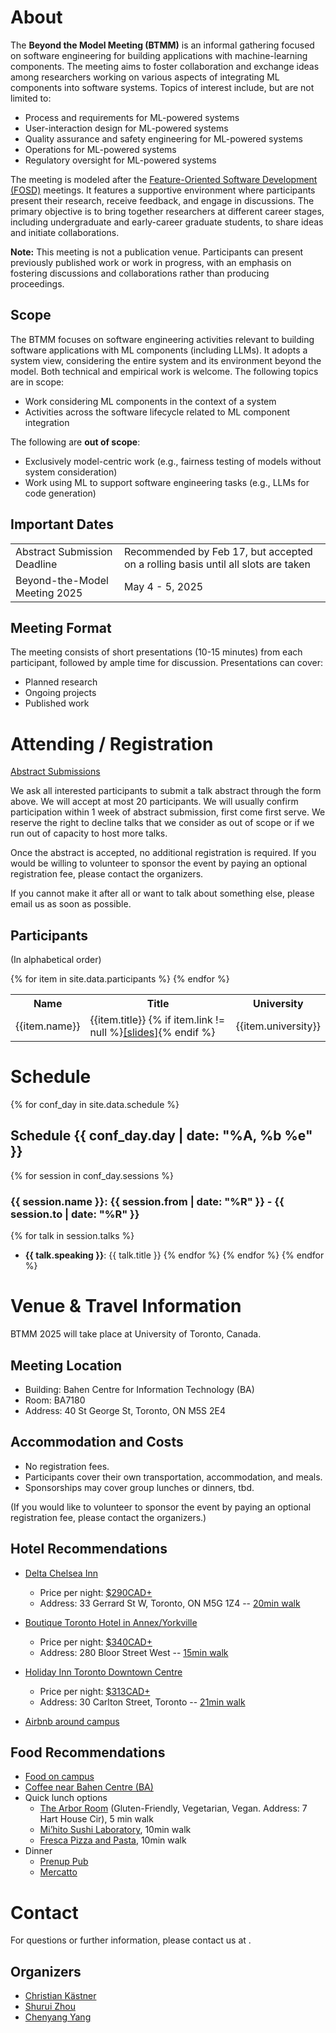 # About
The **Beyond the Model Meeting (BTMM)** is an informal gathering focused on software engineering for building applications with machine-learning components. The meeting aims to foster collaboration and exchange ideas among researchers working on various aspects of integrating ML components into software systems. Topics of interest include, but are not limited to:

- Process and requirements for ML-powered systems
- User-interaction design for ML-powered systems
- Quality assurance and safety engineering for ML-powered systems
- Operations for ML-powered systems
- Regulatory oversight for ML-powered systems

The meeting is modeled after the [Feature-Oriented Software Development (FOSD)](https://fosd.github.io/FOSD2025/) meetings. It features a supportive environment where participants present their research, receive feedback, and engage in discussions. The primary objective is to bring together researchers at different career stages, including undergraduate and early-career graduate students, to share ideas and initiate collaborations.

**Note:** This meeting is not a publication venue. Participants can present previously published work or work in progress, with an emphasis on fostering discussions and collaborations rather than producing proceedings.

## Scope
The BTMM focuses on software engineering activities relevant to building software applications with ML components (including LLMs). It adopts a system view, considering the entire system and its environment beyond the model. Both technical and empirical work is welcome. The following topics are in scope:

- Work considering ML components in the context of a system
- Activities across the software lifecycle related to ML component integration

The following are **out of scope**:

- Exclusively model-centric work (e.g., fairness testing of models without system consideration)
- Work using ML to support software engineering tasks (e.g., LLMs for code generation)

## Important Dates

<table>
  <tr>
    <td>Abstract Submission Deadline</td>
    <td>Recommended by Feb 17, but accepted on a rolling basis until all slots are taken</td>
  </tr>
  <tr>
    <td>Beyond-the-Model Meeting 2025</td>
    <td>May 4 - 5, 2025</td>
  </tr>
</table>

## Meeting Format
The meeting consists of short presentations (10-15 minutes) from each participant, followed by ample time for discussion. Presentations can cover:

- Planned research
- Ongoing projects
- Published work


# Attending / Registration

[Abstract Submissions](https://forms.gle/gCxzvzfKJe2PQVM27)

We ask all interested participants to submit a talk abstract through the form above. We will accept at most 20 participants. We will usually confirm participation within 1 week of abstract submission, first come first serve. We reserve the right to decline talks that we consider as out of scope or if we run out of capacity to host more talks.

Once the abstract is accepted, no additional registration is required. If you would be willing to volunteer to sponsor the event by paying an optional registration fee, please contact the organizers.

If you cannot make it after all or want to talk about something else, please email us as soon as possible.

## Participants

(In alphabetical order)

<table>
  <tr>
    <th>Name</th>
    <th>Title</th>
    <th>University</th>
  </tr>
  {% for item in site.data.participants %}
  <tr>
   <td width="20%">{{item.name}}</td>
   <td width="60%">{{item.title}} {% if item.link != null %}<a href={{item.link}} target="_blank" >[slides]</a>{% endif %}</td>
   <td width="20%">{{item.university}}</td>
  </tr>
 {% endfor %}

</table>

# Schedule

{% for conf_day in site.data.schedule %}
## Schedule {{ conf_day.day | date: "%A, %b %e" }}
{% for session in conf_day.sessions %}
### {{ session.name }}: {{ session.from | date: "%R" }} - {{ session.to | date: "%R" }}
{% for talk in session.talks %}
* **{{ talk.speaking }}**: {{ talk.title }}
{% endfor %}
{% endfor %}
{% endfor %}

# Venue & Travel Information
BTMM 2025 will take place at University of Toronto, Canada.

## Meeting Location

- Building: Bahen Centre for Information Technology (BA)
- Room: BA7180
- Address: 40 St George St, Toronto, ON M5S 2E4

## Accommodation and Costs
- No registration fees.
- Participants cover their own transportation, accommodation, and meals.
- Sponsorships may cover group lunches or dinners, tbd.

(If you would like to volunteer to sponsor the event by paying an optional registration fee, please contact the organizers.)

## Hotel Recommendations

- [Delta Chelsea Inn](http://www.deltahotels.com/hotels/hotels.php?hotelId=10)
  - Price per night: [$290CAD+](https://reservation.brilliantbylangham.com/?_gl=1*bqpy8s*_gcl_aw*R0NMLjE3Mzc0ODUwMDEuQ2owS0NRaUFxTDI4QmhDckFSSXNBQ1lKdmtlaDFWZHVsREZTU2JQZEdSaWtPU3drZXI1MF9zZkNjU055ajV3b3BoV0xLT1BCcHhreXIyMGFBb2tFRUFMd193Y0I.*_gcl_dc*R0NMLjE3Mzc0ODUwMDEuQ2owS0NRaUFxTDI4QmhDckFSSXNBQ1lKdmtlaDFWZHVsREZTU2JQZEdSaWtPU3drZXI1MF9zZkNjU055ajV3b3BoV0xLT1BCcHhreXIyMGFBb2tFRUFMd193Y0I.*_gcl_au*MTUyOTMzNzQ1My4xNzM3NDg1MDAx&adobe_mc=MCMID%3D06055212287097977022571148061850131206%7CMCORGID%3D085C2C1653DB0FFF0A490D4B%2540AdobeOrg%7CTS%3D1737485194&adult=1&arrive=2025-05-03&chain=10316&child=0&config=brilliant&currency=CAD&depart=2025-05-05&hotel=59052&level=hotel&locale=en-US&productcurrency=CAD&rooms=1&theme=brilliant)
  - Address: 33 Gerrard St W, Toronto, ON M5G 1Z4 -- [20min walk](https://www.google.com/maps/dir/Bahen+Centre+for+Information+Technology,+Bahen+Centre+for+Information+Technology,+Saint+George+Street,+Toronto,+ON/Chelsea+Hotel,+Toronto,+33+Gerrard+St+W,+Toronto,+ON+M5G+1Z4/@43.6586581,-79.3953102,16z/data=!3m1!4b1!4m14!4m13!1m5!1m1!1s0x882b34c75165c957:0x6459384147b4b67b!2m2!1d-79.397298!2d43.6598045!1m5!1m1!1s0x882b34b57f88aad5:0xa9bf8d18c55906a9!2m2!1d-79.3830973!2d43.6584976!3e2?entry=ttu&g_ep=EgoyMDI1MDExNS4wIKXMDSoASAFQAw%3D%3D)

- [Boutique Toronto Hotel in Annex/Yorkville](https://www.ihg.com/kimptonhotels/hotels/us/en/saint-george-hotel-toronto-on/yyzbs/hoteldetail)
  - Price per night: [$340CAD+](https://www.ihg.com/kimptonhotels/hotels/us/en/find-hotels/select-roomrate?fromRedirect=true&qSrt=sBR&qDest=Kimpton%20Saint%20George%20Hotel&qErm=false&qSlH=YYZBS&qRms=1&qAdlt=1&qChld=0&qCiD=03&qCiMy=042025&qCoD=05&qCoMy=042025&qAAR=6CBARC&qRtP=6CBARC&setPMCookies=true&qSHBrC=KI&qpMbw=0&qpMn=0&srb_u=1&qChAge=&qRmFltr=)
  - Address: 280 Bloor Street West -- [15min walk](https://www.google.com/maps/dir/Bahen+Centre+for+Information+Technology,+Bahen+Centre+for+Information+Technology,+Saint+George+Street,+Toronto,+ON/280+Bloor+St+W,+Toronto,+ON+M5S+1V8/@43.6636413,-79.4043296,16z/data=!3m1!4b1!4m14!4m13!1m5!1m1!1s0x882b34c75165c957:0x6459384147b4b67b!2m2!1d-79.397298!2d43.6598045!1m5!1m1!1s0x882b34bda8212af3:0x5c0430a82b4b5b64!2m2!1d-79.4009166!2d43.6675766!3e2?entry=ttu&g_ep=EgoyMDI1MDExNS4wIKXMDSoASAFQAw%3D%3D)

- [Holiday Inn Toronto Downtown Centre](https://www.ihg.com/holidayinn/hotels/us/en/toronto/yyzct/hoteldetail)
  - Price per night: [$313CAD+](https://www.ihg.com/holidayinn/hotels/us/en/find-hotels/select-roomrate?fromRedirect=true&qSrt=sBR&qDest=Holiday%20Inn%20Toronto%20Downtown%20Centre&qErm=false&qSlH=YYZCT&qRms=1&qAdlt=1&qChld=0&qCiD=03&qCiMy=042025&qCoD=05&qCoMy=042025&qAAR=6CBARC&qRtP=6CBARC&setPMCookies=true&qSHBrC=HI&qpMbw=0&qpMn=0&srb_u=1&qChAge=&qRmFltr=)
  - Address: 30 Carlton Street, Toronto -- [21min walk](https://www.google.com/maps/dir/30+Carlton+Street,+Toronto,+Ontario+M5B+2E9/Bahen+Centre+for+Information+Technology,+40+St+George+St,+Toronto,+ON+M5S+2E4/@43.6608653,-79.3942917,16z/data=!3m2!4b1!5s0x882b34c0acf2fcbb:0xb8e80e849329fc88!4m14!4m13!1m5!1m1!1s0x882b34b4c50a2865:0x67534e831966b080!2m2!1d-79.3810901!2d43.6616807!1m5!1m1!1s0x882b34c75165c957:0x6459384147b4b67b!2m2!1d-79.397298!2d43.6598045!3e2?entry=ttu&g_ep=EgoyMDI1MDExNS4wIKXMDSoASAFQAw%3D%3D)

- [Airbnb around campus](https://www.airbnb.ca/s/University-of-Toronto--Toronto--Ontario--Canada/homes?refinement_paths%5B%5D=%2Fhomes&flexible_trip_lengths%5B%5D=one_week&monthly_start_date=2025-02-01&monthly_length=3&monthly_end_date=2025-05-01&price_filter_input_type=0&channel=EXPLORE&query=University%20of%20Toronto%2C%20Toronto%2C%20ON&place_id=ChIJq_9ZrL80K4gRjkgaYCMz9ok&location_bb=Qi6sxcKex%2B9CLqA9wp7Siw%3D%3D&date_picker_type=calendar&checkin=2025-05-03&checkout=2025-05-05&adults=1&source=structured_search_input_header&search_type=autocomplete_click)

## Food Recommendations

- [Food on campus](https://foodservices.utoronto.ca/where-to-eat/)
- [Coffee near Bahen Centre (BA)](https://www.google.com/maps/search/coffee/@43.6598042,-79.3998729,16z/data=!3m1!4b1![…]3.6598045?entry=ttu&g_ep=EgoyMDI1MDEyMC4wIKXMDSoASAFQAw%3D%3D)
- Quick lunch options
  - [The Arbor Room](https://harthouse.ca/arbor-room) (Gluten-Friendly, Vegetarian, Vegan. Address: 7 Hart House Cir), 5 min walk
  - [Mi’hito Sushi Laboratory](https://maps.app.goo.gl/xhn9BmJpAcCSJPA37), 10min walk
  - [Fresca Pizza and Pasta](https://maps.app.goo.gl/Jg4DVAFoVKHBzbRt7), 10min walk
- Dinner
  - [Prenup Pub](https://maps.app.goo.gl/iKWDS6ZJayfgtqyJ7)
  - [Mercatto](https://maps.app.goo.gl/oQVAGpJ4V33ARMDp6)

# Contact
For questions or further information, please contact us at <email-here>.

## Organizers
- [Christian Kästner](https://www.cs.cmu.edu/~ckaestne/)
- [Shurui Zhou](https://www.eecg.utoronto.ca/~shuruiz/)
- [Chenyang Yang](https://www.cs.cmu.edu/~cyang3/)
